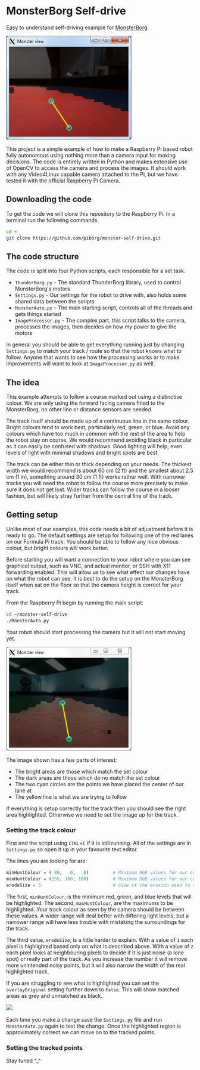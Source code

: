 # MonsterBorg Self-drive
Easy to understand self-driving example for [MonsterBorg](https://www.kickstarter.com/projects/frobotics/monsterborg-the-raspberry-pi-monster-robot/?ref=selfdrive).

![](track-overlay-fpi.PNG?raw=true)

This project is a simple example of how to make a Raspberry Pi based robot fully autonomous using nothing more than a camera input for making decisions.  The code is entirely written in Python and makes extensive use of OpenCV to access the camera and process the images.  It should work with any Video4Linux capable camera attached to the Pi, but we have tested it with the official Raspberry Pi Camera.

## Downloading the code
To get the code we will clone this repository to the Raspberry Pi.
In a terminal run the following commands
```bash
cd ~
git clone https://github.com/piborg/monster-self-drive.git
```

## The code structure
The code is split into four Python scripts, each responsible for a set task.
* `ThunderBorg.py` - The standard ThunderBorg library, used to control MonsterBorg's motors
* `Settings.py` - Our settings for the robot to drive with, also holds some shared data between the scripts
* `MonsterAuto.py` - The main starting script, controls all of the threads and gets things started
* `ImageProcessor.py` - The complex part, this script talks to the camera, processes the images, then decides on how my power to give the motors

In general you should be able to get everything running just by changing `Settings.py` to match your track / route so that the robot knows what to follow.  Anyone that wants to see how the processing works or to make improvements will want to look at `ImageProcessor.py` as well.

## The idea
This example attempts to follow a course marked out using a distinctive colour.  We are only using the forward facing camera fitted to the MonsterBorg, no other line or distance sensors are needed.

The track itself should be made up of a continuous line in the same colour.  Bright colours tend to work best, particularly red, green, or blue.  Avoid any colours which have too much in common with the rest of the area to help the robot stay on course.  We would recommend avoiding black in particular as it can easily be confused with shadows.  Good lighting will help, even levels of light with minimal shadows and bright spots are best.

The track can be either thin or thick depending on your needs.  The thickest width we would recommend is about 60 cm (2 ft) and the smallest about 2.5 cm (1 in), something around 30 cm (1 ft) works rather well.  With narrower tracks you will need the robot to follow the course more precisely to make sure it does not get lost.  Wider tracks can follow the course in a looser fashion, but will likely stray further from the central line of the track.

## Getting setup
Unlike most of our examples, this code needs a bit of adjustment before it is ready to go.  The default settings are setup for following one of the red lanes on our Formula Pi track.  You should be able to follow any nice obvious colour, but bright colours will work better.

Before starting you will want a connection to your robot where you can see graphical output, such as VNC, and actual monitor, or SSH with X11 forwarding enabled.  This will allow us to see what effect our changes have on what the robot can see.  It is best to do the setup on the MonsterBorg itself when sat on the floor so that the camera height is correct for your track.

From the Raspberry Pi begin by running the main script:
```bash
cd ~/monster-self-drive
./MonsterAuto.py
```

Your robot should start processing the camera but it will not start moving yet.

![](track-overlay-mode.PNG?raw=true)

The image shown has a few parts of interest:
* The bright areas are those which match the set colour
* The dark areas are those which do no match the set colour
* The two cyan circles are the points we have placed the center of our lane at
* The yellow line is what we are trying to follow

If everything is setup correctly for the track then you should see the right area highlighted.  Otherwise we need to set the image up for the track.

### Setting the track colour
First end the script using `CTRL`+`C` if it is still running.  All of the settings are in `Settings.py` so open it up in your favourite text editor.

The lines you are looking for are:
```python
minHuntColour = ( 80,   0,   0)         # Minimum RGB values for our coloured line
maxHuntColour = (255, 100, 100)         # Maximum RGB values for our coloured line
erodeSize = 5                           # Size of the erosion used to remove noise, larger reduces noise further
```

The first, `minHuntColour`, is the minimum red, green, and blue levels that will be highlighted.  The second, `maxHuntColour`, are the maximums to be highlighted.  Your track colour as seen by the camera should be between these values.  A wider range will deal better with differing light levels, but a narrower range will have less trouble with mistaking the surroundings for the track.

The third value, `erodeSize`, is a little harder to explain.  With a value of `1` each pixel is highlighted based only on what is described above.  With a value of `2` each pixel looks at neighbouring pixels to decide if it is just noise (a lone spot) or really part of the track.  As you increase the number it will remove more unintended noisy points, but it will also narrow the width of the real highlighted track.

If you are struggling to see what is highlighted you can set the `overlayOriginal` setting further down to `False`.  This will show matched areas as grey and unmatched as black.

![](track-mask-mode?raw=true)

Each time you make a change save the `Settings.py` file and run `MonsterAuto.py` again to test the change.  Once the highlighted region is approximately correct we can move on to the tracked points.

### Setting the tracked points
Stay tuned ^_^
